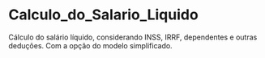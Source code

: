 # Calculo_do_Salario_Liquido
Cálculo do salário líquido, considerando INSS, IRRF, dependentes e outras deduções. Com a opção do modelo simplificado.
